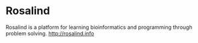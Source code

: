 # Rosalind
Rosalind is a platform for learning bioinformatics and programming through problem solving.
http://rosalind.info
